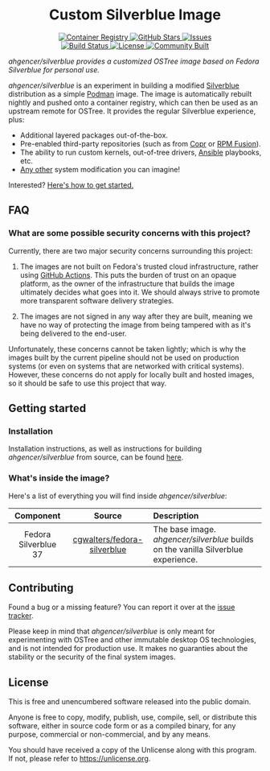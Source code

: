 <h1 align="center">Custom Silverblue Image</h1>

<p align="center">
    <a href="https://ghcr.io/ahgencer/silverblue">
        <img alt="Container Registry" src="https://img.shields.io/badge/Container%20Registry-ahgencer%2Fsilverblue-8250df">
    </a>
    <a href="https://github.com/ahgencer/silverblue">
        <img alt="GitHub Stars" src="https://img.shields.io/github/stars/ahgencer/silverblue?label=GitHub%20Stars">
    </a>
    <a href="https://github.com/ahgencer/silverblue/issues">
        <img alt="Issues" src="https://img.shields.io/github/issues/ahgencer/silverblue/open?label=Issues">
    </a>
    <br>
    <a href="https://github.com/ahgencer/silverblue/actions/workflows/publish.yml">
        <img alt="Build Status" src="https://img.shields.io/github/actions/workflow/status/ahgencer/silverblue/publish.yml?branch=main&label=Build">
    </a>
    <a href="https://github.com/ahgencer/silverblue#license">
        <img alt="License" src="https://img.shields.io/github/license/ahgencer/silverblue?label=License">
    </a>
    <a href="https://github.com/ahgencer/silverblue#contributing">
        <img alt="Community Built" src="https://img.shields.io/badge/Made%20with-%E2%9D%A4-red">
    </a>
</p>

*ahgencer/silverblue provides a customized OSTree image based on Fedora Silverblue for personal use.*

*ahgencer/silverblue* is an experiment in building a modified [Silverblue](https://silverblue.fedoraproject.org/)
distribution as a simple [Podman](https://podman.io/) image. The image is automatically rebuilt nightly and pushed onto
a container registry, which can then be used as an upstream remote for OSTree. It provides the regular Silverblue
experience, plus:

- Additional layered packages out-of-the-box.
- Pre-enabled third-party repositories (such as from [Copr](https://copr.fedorainfracloud.org/)
  or [RPM Fusion](https://rpmfusion.org/)).
- The ability to run custom kernels, out-of-tree drivers, [Ansible](https://www.ansible.com/) playbooks, etc.
- [Any other](https://github.com/coreos/layering-examples) system modification you can imagine!

Interested? [Here's how to get started.](#getting-started)

## FAQ

### What are some possible security concerns with this project?

Currently, there are two major security concerns surrounding this project:

1. The images are not built on Fedora's trusted cloud infrastructure, rather
   using [GitHub Actions](https://docs.github.com/en/actions). This puts the burden of trust on an opaque platform, as
   the owner of the infrastructure that builds the image ultimately decides what goes into it. We should always strive
   to promote more transparent software delivery strategies.

2. The images are not signed in any way after they are built, meaning we have no way of protecting the image from being
   tampered with as it's being delivered to the end-user.

Unfortunately, these concerns cannot be taken lightly; which is why the images built by the current pipeline should not
be used on production systems (or even on systems that are networked with critical systems). However, these concerns do
not apply for locally built and hosted images, so it should be safe to use this project that way.

## Getting started

### Installation

Installation instructions, as well as instructions for building *ahgencer/silverblue* from source, can be
found [here](docs/INSTALL.md).

### What's inside the image?

Here's a list of everything you will find inside *ahgencer/silverblue*:

|      Component       |                                   Source                                   | Description                                                                        |
|:--------------------:|:--------------------------------------------------------------------------:|:-----------------------------------------------------------------------------------|
| Fedora Silverblue 37 | [cgwalters/fedora-silverblue](https://ghcr.io/cgwalters/fedora-silverblue) | The base image. *ahgencer/silverblue* builds on the vanilla Silverblue experience. |

## Contributing

Found a bug or a missing feature? You can report it over at
the [issue tracker](https://github.com/ahgencer/silverblue/issues).

Please keep in mind that *ahgencer/silverblue* is only meant for experimenting with OSTree and other immutable desktop
OS technologies, and is not intended for production use. It makes no guaranties about the stability or the security of
the final system images.

## License

This is free and unencumbered software released into the public domain.

Anyone is free to copy, modify, publish, use, compile, sell, or distribute this software, either in source code form or
as a compiled binary, for any purpose, commercial or non-commercial, and by any means.

You should have received a copy of the Unlicense along with this program. If not, please refer
to <https://unlicense.org>.
